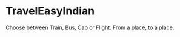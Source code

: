 TravelEasyIndian
================

Choose between Train, Bus, Cab or Flight. From a place, to a place.
